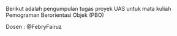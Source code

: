 Berikut adalah pengumpulan tugas proyek UAS untuk mata kuliah Pemograman Berorientasi Objek (PBO)
 
Dosen : @FebryFairuz
